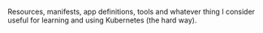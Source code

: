 Resources, manifests, app definitions, tools and whatever thing I consider useful for learning and using Kubernetes (the hard way). 
